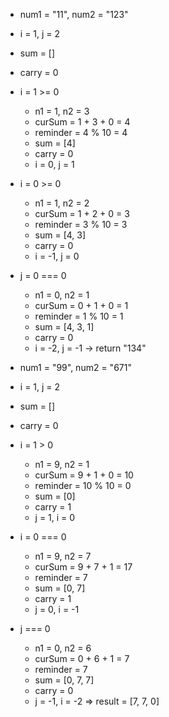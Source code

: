 - num1 = "11", num2 = "123"
- i = 1, j = 2
- sum = []
- carry = 0

- i = 1 >= 0
  - n1 = 1, n2 = 3
  - curSum = 1 + 3 + 0 = 4
  - reminder = 4 % 10 = 4
  - sum = [4]
  - carry = 0
  - i = 0, j = 1
- i = 0 >= 0
  - n1 = 1, n2 = 2
  - curSum = 1 + 2 + 0 = 3
  - reminder = 3 % 10 = 3
  - sum = [4, 3]
  - carry = 0
  - i = -1, j = 0
- j = 0 === 0

  - n1 = 0, n2 = 1
  - curSum = 0 + 1 + 0 = 1
  - reminder = 1 % 10 = 1
  - sum = [4, 3, 1]
  - carry = 0
  - i = -2, j = -1
    -> return "134"

- num1 = "99", num2 = "671"
- i = 1, j = 2
- sum = []
- carry = 0

- i = 1 > 0
  - n1 = 9, n2 = 1
  - curSum = 9 + 1 + 0 = 10
  - reminder = 10 % 10 = 0
  - sum = [0]
  - carry = 1
  - j = 1, i = 0
- i = 0 === 0
  - n1 = 9, n2 = 7
  - curSum = 9 + 7 + 1 = 17
  - reminder = 7
  - sum = [0, 7]
  - carry = 1
  - j = 0, i = -1
- j === 0
  - n1 = 0, n2 = 6
  - curSum = 0 + 6 + 1 = 7
  - reminder = 7
  - sum = [0, 7, 7]
  - carry = 0
  - j = -1, i = -2
    => result = [7, 7, 0]
